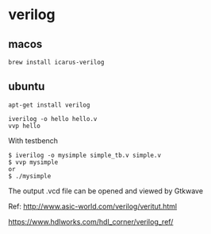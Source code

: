 # verilog
## macos
```bash=
brew install icarus-verilog
```

## ubuntu
```bash=
apt-get install verilog
```

```bash=
iverilog -o hello hello.v
vvp hello
```

With testbench
```bash=
$ iverilog -o mysimple simple_tb.v simple.v
$ vvp mysimple
or
$ ./mysimple
```
The output .vcd file can be opened and viewed by Gtkwave

Ref:
http://www.asic-world.com/verilog/veritut.html

https://www.hdlworks.com/hdl_corner/verilog_ref/


